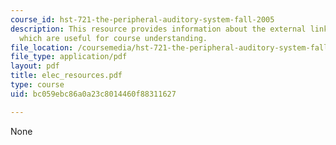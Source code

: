 ```yaml
---
course_id: hst-721-the-peripheral-auditory-system-fall-2005
description: This resource provides information about the external links to the resources
  which are useful for course understanding.
file_location: /coursemedia/hst-721-the-peripheral-auditory-system-fall-2005/bc059ebc86a0a23c8014460f88311627_elec_resources.pdf
file_type: application/pdf
layout: pdf
title: elec_resources.pdf
type: course
uid: bc059ebc86a0a23c8014460f88311627

---
```

None